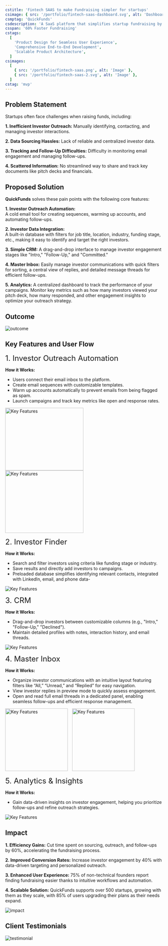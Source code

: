 ```yaml
---
cstitle: 'Fintech SAAS to make Fundraising simpler for startups'
csimage: { src: '/portfolio/fintech-saas-dashboard.svg', alt: 'Dashboard Cover' }
csmptag: 'QuickFunds'
csdescription: 'A SaaS platform that simplifies startup fundraising by automating investor outreach, sourcing data, and managing email campaigns, CRM, and tracking tools.'
csspan: '60% Faster Fundraising'
cstags:
  [
    'Product Design for Seamless User Experience',
    'Comprehensive End-to-End Development',
    'Scalable Product Architecture',
  ]
csimages:
  [
    { src: '/portfolio/fintech-saas.png', alt: 'Image' },
    { src: '/portfolio/fintech-saas-2.svg', alt: 'Image' },
  ]
cstag: 'mvp'
---
```


## Problem Statement

Startups often face challenges when raising funds, including:

**1. Inefficient Investor Outreach:** Manually identifying, contacting, and managing investor interactions.

**2. Data Sourcing Hassles:** Lack of reliable and centralized investor data.

**3. Tracking and Follow-Up Difficulties:** Difficulty in monitoring email engagement and managing follow-ups.

**4. Scattered Information:** No streamlined way to share and track key documents like pitch decks and financials.

## Proposed Solution

**QuickFunds** solves these pain points with the following core features:

**1. Investor Outreach Automation:**  
A cold email tool for creating sequences, warming up accounts, and automating follow-ups.

**2. Investor Data Integration:**  
A built-in database with filters for job title, location, industry, funding stage, etc., making it easy to identify and target the right investors.

**3. Simple CRM:**
A drag-and-drop interface to manage investor engagement stages like "Intro," "Follow-Up," and "Committed."

**4. Master Inbox:**
Easily manage investor communications with quick filters for sorting, a central view of replies, and detailed message threads for efficient follow-ups.

**5. Analytics:**
A centralized dashboard to track the performance of your campaigns. Monitor key metrics such as how many investors viewed your pitch deck, how many responded, and other engagement insights to optimize your outreach strategy.

## Outcome

![outcome](/portfolio/fintech-saas-outcome.png)

## Key Features and User Flow

<font size="5">1. Investor Outreach Automation</font>

**How it Works:**

- Users connect their email inbox to the platform.
- Create email sequences with customizable templates.
- Warm up accounts automatically to prevent emails from being flagged as spam.
- Launch campaigns and track key metrics like open and response rates.
<div class='grid md:flex'>
<img src="/portfolio/fintech-saas-automation-1.png" alt="Key Features" width="250" height="200" style="margin-right: 10px;" /> <img src="/portfolio/fintech-saas-automation-2.png" alt="Key Features" width="250" height="200" />
</div>

<font size="5">2. Investor Finder</font>

**How it Works:**

- Search and filter investors using criteria like funding stage or industry.
- Save results and directly add investors to campaigns.
- Preloaded database simplifies identifying relevant contacts, integrated with LinkedIn, email, and phone data-

![Key Features](/portfolio/fintech-saas-investor-finder.png)

<font size="5">3. CRM</font>

**How it Works:**

- Drag-and-drop investors between customizable columns (e.g., "Intro," "Follow-Up," "Declined").
- Maintain detailed profiles with notes, interaction history, and email threads.

![Key Features](/portfolio/fintech-saas-crm.png)

<font size="5">4. Master Inbox</font>

**How it Works:**

- Organize investor communications with an intuitive layout featuring filters like “All,” “Unread,” and “Replied” for easy navigation.
- View investor replies in preview mode to quickly assess engagement.
- Open and read full email threads in a dedicated panel, enabling seamless follow-ups and efficient response management.
<div class='grid md:flex'>
<img src="/portfolio/fintech-saas-masterinbox-2.png" alt="Key Features" width="200" height="200" style="margin-right: 10px;" /> <img src="/portfolio/fintech-saas-masterinbox.png" alt="Key Features" width="200" height="200" />
  </div>

<font size="5">5. Analytics & Insights</font>

**How it Works:**

- Gain data-driven insights on investor engagement, helping you prioritize follow-ups and refine outreach strategies.

![Key Features](/portfolio/fintech-saas-analytics.png)

## Impact

**1. Efficiency Gains:**
Cut time spent on sourcing, outreach, and follow-ups by 60%, accelerating the fundraising process.

**2. Improved Conversion Rates:**
Increase investor engagement by 40% with data-driven targeting and personalized outreach.

**3. Enhanced User Experience:**
75% of non-technical founders report finding fundraising easier thanks to intuitive workflows and automation.

**4. Scalable Solution:**
QuickFunds supports over 500 startups, growing with them as they scale, with 85% of users upgrading their plans as their needs expand.

![impact](/portfolio/fintech-saas-impact.svg)

## Client Testimonials

![testimonial](/portfolio/fintech-saas-testimonial.svg)

